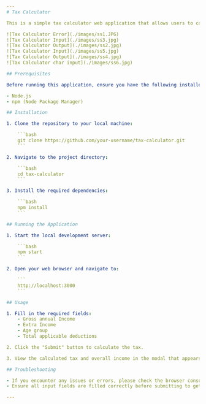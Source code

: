 ```yaml
---
# Tax Calculator

This is a simple tax calculator web application that allows users to calculate their income tax based on their gross annual income, extra income, age group, and applicable deductions.

![Tax Calculator Error](./images/ss1.JPG)
![Tax Calculator Input](./images/ss3.jpg)
![Tax Calculator Output](./images/ss2.jpg)
![Tax Calculator Input](./images/ss5.jpg)
![Tax Calculator Output](./images/ss4.jpg)
![Tax Calculator char input](./images/ss6.jpg)

## Prerequisites

Before running this application, ensure you have the following installed:

- Node.js
- npm (Node Package Manager)

## Installation

1. Clone the repository to your local machine:

    ```bash
    git clone https://github.com/your-username/tax-calculator.git
    ```

2. Navigate to the project directory:

    ```bash
    cd tax-calculator
    ```

3. Install the required dependencies:

    ```bash
    npm install
    ```

## Running the Application

1. Start the local development server:

    ```bash
    npm start
    ```

2. Open your web browser and navigate to:

    ```
    http://localhost:3000
    ```

## Usage

1. Fill in the required fields:
    - Gross annual Income
    - Extra Income
    - Age group
    - Total applicable deductions

2. Click the "Submit" button to calculate the tax.

3. View the calculated tax and overall income in the modal that appears.

## Troubleshooting

- If you encounter any issues or errors, please check the browser console for more details.
- Ensure all input fields are filled correctly before submitting to get accurate results.

---
```

